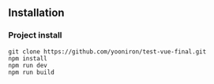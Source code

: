 ## Installation

### **Project install**

```
git clone https://github.com/yooniron/test-vue-final.git 
npm install
npm run dev
npm run build
```
